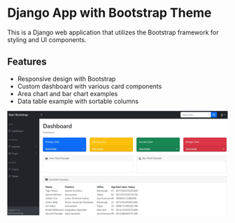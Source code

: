 # Django App with Bootstrap Theme

This is a Django web application that utilizes the Bootstrap framework for styling and UI components.

## Features

- Responsive design with Bootstrap
- Custom dashboard with various card components
- Area chart and bar chart examples
- Data table example with sortable columns

![Home Page Screenshot](../Screenshot.jpg)

